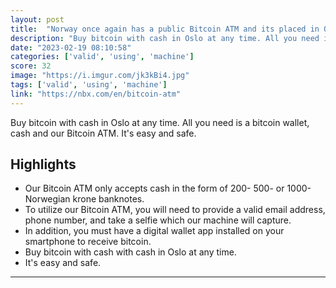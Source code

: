 ```yaml
---
layout: post
title:  "Norway once again has a public Bitcoin ATM and its placed in Oslo by NBX. Kinda fun to see some steps towards broader adoption despite being in a bear market."
description: "Buy bitcoin with cash in Oslo at any time. All you need is a bitcoin wallet, cash and our Bitcoin ATM. It's easy and safe."
date: "2023-02-19 08:10:58"
categories: ['valid', 'using', 'machine']
score: 32
image: "https://i.imgur.com/jk3kBi4.jpg"
tags: ['valid', 'using', 'machine']
link: "https://nbx.com/en/bitcoin-atm"
---
```


Buy bitcoin with cash in Oslo at any time. All you need is a bitcoin wallet, cash and our Bitcoin ATM. It's easy and safe.

## Highlights

- Our Bitcoin ATM only accepts cash in the form of 200- 500- or 1000- Norwegian krone banknotes.
- To utilize our Bitcoin ATM, you will need to provide a valid email address, phone number, and take a selfie which our machine will capture.
- In addition, you must have a digital wallet app installed on your smartphone to receive bitcoin.
- Buy bitcoin with cash with cash in Oslo at any time.
- It's easy and safe.

---
